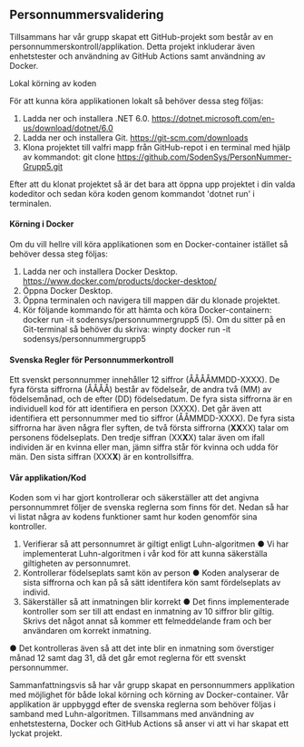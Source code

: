 <h2>Personnummersvalidering</h2>

Tillsammans har vår grupp skapat ett GitHub-projekt som består av en personnummerskontroll/applikation. Detta projekt inkluderar även enhetstester och användning av GitHub Actions samt användning av Docker.

Lokal körning av koden

För att kunna köra applikationen lokalt så behöver dessa steg följas:

1. Ladda ner och installera .NET 6.0. https://dotnet.microsoft.com/en-us/download/dotnet/6.0
2. Ladda ner och installera Git. https://git-scm.com/downloads
3. Klona projektet till valfri mapp från GitHub-repot i en terminal med hjälp av kommandot:
git clone https://github.com/SodenSys/PersonNummer-Grupp5.git

Efter att du klonat projektet så är det bara att öppna upp projektet i din valda kodeditor och sedan köra koden genom kommandot 'dotnet run' i terminalen.

<h4>Körning i Docker</h4>

Om du vill hellre vill köra applikationen som en Docker-container istället så behöver
dessa steg följas:

1. Ladda ner och installera Docker Desktop. https://www.docker.com/products/docker-desktop/
2. Öppna Docker Desktop.
3. Öppna terminalen och navigera till mappen där du klonade projektet.
4. Kör följande kommando för att hämta och köra Docker-containern:
docker run -it sodensys/personnummergrupp5
(5). Om du sitter på en Git-terminal så behöver du skriva:
winpty docker run -it sodensys/personnummergrupp5

<h4>Svenska Regler för Personnummerkontroll</h4>

Ett svenskt personnummer innehåller 12 siffror (ÅÅÅÅMMDD-XXXX).
De fyra första siffrorna (ÅÅÅÅ) består av födelseår, de andra två (MM) av födelsemånad, och
de efter (DD) födelsedatum.
De fyra sista siffrorna är en individuell kod för att identifiera en person (XXXX). Det går även
att identifiera ett personnummer med tio siffror (ÅÅMMDD-XXXX).
De fyra sista siffrorna har även några fler syften, de två första siffrorna (**XX**XX) talar om
personens födelseplats.
Den tredje siffran (XX**X**X) talar även om ifall individen är en kvinna eller man, jämn siffra står
för kvinna och udda för män.
Den sista siffran (XXX**X**) är en kontrollsiffra.

<h4>Vår applikation/Kod</h4>

Koden som vi har gjort kontrollerar och säkerställer att det angivna personnummret
följer de svenska reglerna som finns för det. Nedan så har vi listat några av kodens
funktioner samt hur koden genomför sina kontroller.

1. Verifierar så att personnumret är giltigt enligt Luhn-algoritmen
● Vi har implementerat Luhn-algoritmen i vår kod för att kunna säkerställa giltigheten
av personnumret.
2. Kontrollerar födelseplats samt kön av person
● Koden analyserar de sista siffrorna och kan på så sätt identifera kön samt
fördelseplats av individ.
3. Säkerställer så att inmatningen blir korrekt
● Det finns implementerade kontroller som ser till att endast en inmatning av 10 siffror
blir giltig. Skrivs det något annat så kommer ett felmeddelande fram och ber
användaren om korrekt inmatning.

● Det kontrolleras även så att det inte blir en inmatning som överstiger månad 12 samt
dag 31, då det går emot reglerna för ett svenskt personnummer.

Sammanfattningsvis så har vår grupp skapat en personnummers applikation med möjlighet
för både lokal körning och körning av Docker-container. Vår applikation är uppbyggd efter de
svenska reglerna som behöver följas i samband med Luhn-algoritmen. Tillsammans med
användning av enhetstesterna, Docker och GitHub Actions så anser vi att vi har skapat ett
lyckat projekt.
